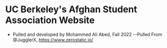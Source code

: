# UC Berkeley's Afghan Student Association Website 
- Pulled and developed by Mohammed Ali Abed, Fall 2022
--Pulled From @JugglerX, https://www.zerostatic.io/
